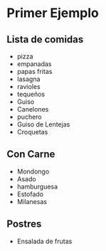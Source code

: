 # Primer Ejemplo
## Lista de comidas

* pizza
* empanadas
* papas fritas
* lasagna
* ravioles
* tequeños
* Guiso
* Canelones
* puchero
* Guiso de Lentejas
* Croquetas



## Con Carne

* Mondongo
* Asado
* hamburguesa
* Estofado
* Milanesas

## Postres
* Ensalada de frutas